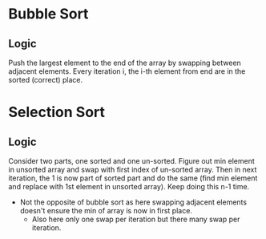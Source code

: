 
# Bubble Sort
## Logic
Push the largest element to the end of the array by swapping between adjacent elements.
Every iteration i, the i-th element from end are in the sorted (correct) place.

# Selection Sort
## Logic
Consider two parts, one sorted and one un-sorted. Figure out min element in unsorted array and swap with first index of un-sorted array. Then in next iteration, the 1 is now part of sorted part and do the same (find min element and replace with 1st element in unsorted array). Keep doing this n-1 time.
- Not the opposite of bubble sort as here swapping adjacent elements doesn't ensure the min of array is now in first place.
	- Also here only one swap per iteration but there many swap per iteration.
